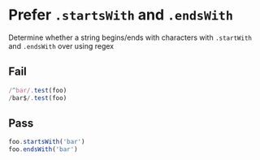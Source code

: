 # Prefer `.startsWith` and `.endsWith` 

Determine whether a string begins/ends with characters with `.startWith` and `.endsWith` over using regex

## Fail

```js
/^bar/.test(foo)
/bar$/.test(foo)
```


## Pass

```js
foo.startsWith('bar')
foo.endsWith('bar')
```
